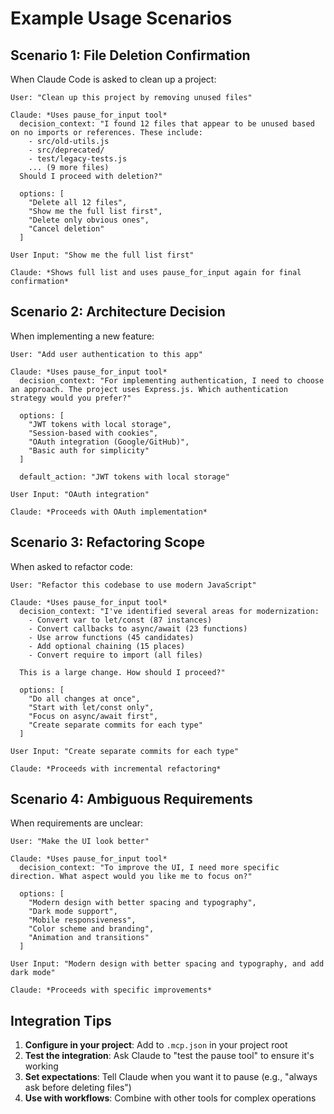 # Example Usage Scenarios

## Scenario 1: File Deletion Confirmation

When Claude Code is asked to clean up a project:

```
User: "Clean up this project by removing unused files"

Claude: *Uses pause_for_input tool*
  decision_context: "I found 12 files that appear to be unused based on no imports or references. These include: 
    - src/old-utils.js
    - src/deprecated/
    - test/legacy-tests.js
    ... (9 more files)
  Should I proceed with deletion?"
  
  options: [
    "Delete all 12 files",
    "Show me the full list first",
    "Delete only obvious ones",
    "Cancel deletion"
  ]
  
User Input: "Show me the full list first"

Claude: *Shows full list and uses pause_for_input again for final confirmation*
```

## Scenario 2: Architecture Decision

When implementing a new feature:

```
User: "Add user authentication to this app"

Claude: *Uses pause_for_input tool*
  decision_context: "For implementing authentication, I need to choose an approach. The project uses Express.js. Which authentication strategy would you prefer?"
  
  options: [
    "JWT tokens with local storage",
    "Session-based with cookies",
    "OAuth integration (Google/GitHub)",
    "Basic auth for simplicity"
  ]
  
  default_action: "JWT tokens with local storage"
  
User Input: "OAuth integration"

Claude: *Proceeds with OAuth implementation*
```

## Scenario 3: Refactoring Scope

When asked to refactor code:

```
User: "Refactor this codebase to use modern JavaScript"

Claude: *Uses pause_for_input tool*
  decision_context: "I've identified several areas for modernization:
    - Convert var to let/const (87 instances)
    - Convert callbacks to async/await (23 functions)
    - Use arrow functions (45 candidates)
    - Add optional chaining (15 places)
    - Convert require to import (all files)
  
  This is a large change. How should I proceed?"
  
  options: [
    "Do all changes at once",
    "Start with let/const only",
    "Focus on async/await first",
    "Create separate commits for each type"
  ]
  
User Input: "Create separate commits for each type"

Claude: *Proceeds with incremental refactoring*
```

## Scenario 4: Ambiguous Requirements

When requirements are unclear:

```
User: "Make the UI look better"

Claude: *Uses pause_for_input tool*
  decision_context: "To improve the UI, I need more specific direction. What aspect would you like me to focus on?"
  
  options: [
    "Modern design with better spacing and typography",
    "Dark mode support",
    "Mobile responsiveness",
    "Color scheme and branding",
    "Animation and transitions"
  ]
  
User Input: "Modern design with better spacing and typography, and add dark mode"

Claude: *Proceeds with specific improvements*
```

## Integration Tips

1. **Configure in your project**: Add to `.mcp.json` in your project root
2. **Test the integration**: Ask Claude to "test the pause tool" to ensure it's working
3. **Set expectations**: Tell Claude when you want it to pause (e.g., "always ask before deleting files")
4. **Use with workflows**: Combine with other tools for complex operations
